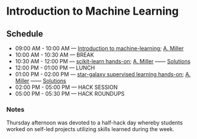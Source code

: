 # Introduction to Machine Learning

## Schedule

 *  09:00 AM - 10:00 AM — [Introduction to machine-learning](https://github.com/LSSTC-DSFP/LSST-DSFP-Resources/blob/master/Session1/Thursday/DSFP_Intro2MachLearn.pdf); [A. Miller](https://github.com/adamamiller)
 *  10:00 AM - 10:30 AM — BREAK
 *  10:30 AM - 12:00 PM — [scikit-learn hands-on](https://github.com/LSSTC-DSFP/LSST-DSFP-Resources/blob/master/Session1/Thursday/IntroToMachineLearning.ipynb); [A. Miller](https://github.com/adamamiller) —— [Solutions](https://github.com/LSSTC-DSFP/LSST-DSFP-Resources/blob/master/Session1/Thursday/IntroToMachLearnSolutions.ipynb)
 *  12:00 PM - 01:00 PM — LUNCH
 *  01:00 PM - 02:00 PM — [star-galaxy supervised learning hands-on](https://github.com/LSSTC-DSFP/LSST-DSFP-Resources/blob/master/Session1/Thursday/StarGalaxyRandomForest.ipynb); [A. Miller](https://github.com/adamamiller) —— [Solutions](https://github.com/LSSTC-DSFP/LSST-DSFP-Resources/blob/master/Session1/Thursday/SGRandForestSolutions.ipynb)
 *  02:00 PM - 05:00 PM — HACK SESSION
 *  05:00 PM - 05:30 PM — HACK ROUNDUPS

### Notes

Thursday afternoon was devoted to a half-hack day whereby students worked on self-led projects utilizing skills learned during the week.